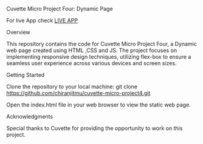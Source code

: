 Cuvette Micro Project Four: Dynamic Page

For live App check [LIVE APP](https://cuvette-micro-project4.netlify.app/)

Overview

This repository contains the code for Cuvette Micro Project Four, a Dynamic web page created using HTML ,CSS and JS. The project focuses on implementing responsive design techniques, utilizing flex-box to ensure a seamless user experience across various devices and screen sizes.

Getting Started

Clone the repository to your local machine:
git clone https://github.com/chiranjitmu/cuvette-micro-project4.git

Open the index.html file in your web browser to view the static web page.

Acknowledgments

Special thanks to Cuvette for providing the opportunity to work on this project.